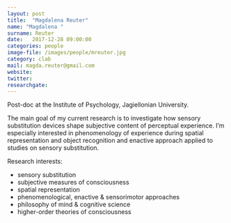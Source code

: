 ```yaml
---
layout: post
title:  "Magdalena Reuter"
name: "Magdalena "
surname: Reuter
date:   2017-12-28 09:00:00
categories: people
image-file: /images/people/mreuter.jpg
category: clab
mail: magda.reuter@gmail.com
website:
twitter:
researchgate:
---
```


Post-doc at the Institute of Psychology, Jagiellonian University.

The main goal of my current research is to investigate how sensory substitution devices shape subjective content of perceptual experience. I’m especially interested in phenomenology of experience during spatial representation and object recognition and enactive approach applied to studies on sensory substitution.

Research interests:
* sensory substitution
* subjective measures of consciousness
* spatial representation
* phenomenological, enactive & sensorimotor approaches
* philosophy of mind & cognitive science
* higher-order theories of consciousness
